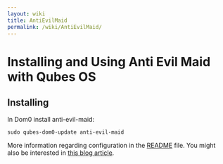 ```yaml
---
layout: wiki
title: AntiEvilMaid
permalink: /wiki/AntiEvilMaid/
---
```


Installing and Using Anti Evil Maid with Qubes OS
=================================================

Installing
----------

In Dom0 install anti-evil-maid:

``` {.wiki}
sudo qubes-dom0-update anti-evil-maid
```

More information regarding configuration in the [​README](http://git.qubes-os.org/?p=joanna/antievilmaid.git;a=blob_plain;f=README;hb=HEAD) file. You might also be interested in [​this blog article](http://theinvisiblethings.blogspot.com/2011/09/anti-evil-maid.html).
